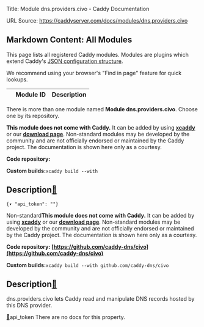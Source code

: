 Title: Module dns.providers.civo - Caddy Documentation

URL Source: https://caddyserver.com/docs/modules/dns.providers.civo

Markdown Content:
All Modules
-----------

This page lists all registered Caddy modules. Modules are plugins which extend Caddy's [JSON configuration structure](https://caddyserver.com/docs/json/).

We recommend using your browser's "Find in page" feature for quick lookups.

|  | Module ID | Description |
| --- | --- | --- |

There is more than one module named **Module dns.providers.civo**. Choose one by its repository.

**This module does not come with Caddy.** It can be added by using **[xcaddy](https://caddyserver.com/docs/build#xcaddy)** or our **[download page](https://caddyserver.com/download)**. Non-standard modules may be developed by the community and are not officially endorsed or maintained by the Caddy project. The documentation is shown here only as a courtesy.

**Code repository:**

**Custom builds:**`xcaddy build --with`

Description[🔗](https://caddyserver.com/docs/modules/dns.providers.civo#docs "Direct link")
-------------------------------------------------------------------------------------------

`{▾	"api_token": ""}`

Non-standard**This module does not come with Caddy.** It can be added by using **[xcaddy](https://caddyserver.com/docs/build#xcaddy)** or our **[download page](https://caddyserver.com/download)**. Non-standard modules may be developed by the community and are not officially endorsed or maintained by the Caddy project. The documentation is shown here only as a courtesy.

**Code repository: [https://github.com/caddy-dns/civo](https://github.com/caddy-dns/civo)**

**Custom builds:**`xcaddy build --with github.com/caddy-dns/civo`

Description[🔗](https://caddyserver.com/docs/modules/dns.providers.civo#docs "Direct link")
-------------------------------------------------------------------------------------------

dns.providers.civo lets Caddy read and manipulate DNS records hosted by this DNS provider.

[🔗](https://caddyserver.com/docs/modules/dns.providers.civo#api_token)api_token
There are no docs for this property.
